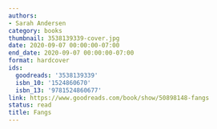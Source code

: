 ```yaml
---
authors:
- Sarah Andersen
category: books
thumbnail: 3538139339-cover.jpg
date: 2020-09-07 00:00:00-07:00
end_date: 2020-09-07 00:00:00-07:00
format: hardcover
ids:
  goodreads: '3538139339'
  isbn_10: '1524860670'
  isbn_13: '9781524860677'
link: https://www.goodreads.com/book/show/50898148-fangs
status: read
title: Fangs
---
```

